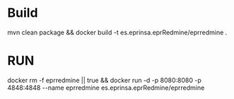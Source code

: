 # Build
mvn clean package && docker build -t es.eprinsa.eprRedmine/eprredmine .

# RUN

docker rm -f eprredmine || true && docker run -d -p 8080:8080 -p 4848:4848 --name eprredmine es.eprinsa.eprRedmine/eprredmine 